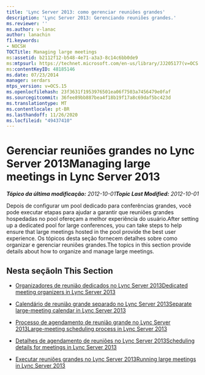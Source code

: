 ```yaml
---
title: 'Lync Server 2013: como gerenciar reuniões grandes'
description: 'Lync Server 2013: Gerenciando reuniões grandes.'
ms.reviewer: ''
ms.author: v-lanac
author: lanachin
f1.keywords:
- NOCSH
TOCTitle: Managing large meetings
ms:assetid: b2112f12-b548-4e71-a3a3-8c14c6bb0de9
ms:mtpsurl: https://technet.microsoft.com/en-us/library/JJ205177(v=OCS.15)
ms:contentKeyID: 48185146
ms.date: 07/23/2014
manager: serdars
mtps_version: v=OCS.15
ms.openlocfilehash: 23f3631f1953976501ea06f7503a7456479e0faf
ms.sourcegitcommit: 36fee89bb887bea4f18b19f17a8c69daf5bc423d
ms.translationtype: MT
ms.contentlocale: pt-BR
ms.lasthandoff: 11/26/2020
ms.locfileid: "49437410"
---
```

# <a name="managing-large-meetings-in-lync-server-2013"></a><span data-ttu-id="140c4-103">Gerenciar reuniões grandes no Lync Server 2013</span><span class="sxs-lookup"><span data-stu-id="140c4-103">Managing large meetings in Lync Server 2013</span></span>

<div data-xmlns="http://www.w3.org/1999/xhtml">

<div class="topic" data-xmlns="http://www.w3.org/1999/xhtml" data-msxsl="urn:schemas-microsoft-com:xslt" data-cs="https://msdn.microsoft.com/">

<div data-asp="https://msdn2.microsoft.com/asp">



</div>

<div id="mainSection">

<div id="mainBody"><span data-ttu-id="140c4-104">

<span> </span></span><span class="sxs-lookup"><span data-stu-id="140c4-104">

<span> </span></span></span>

<span data-ttu-id="140c4-105">_**Tópico da última modificação:** 2012-10-01_</span><span class="sxs-lookup"><span data-stu-id="140c4-105">_**Topic Last Modified:** 2012-10-01_</span></span>

<span data-ttu-id="140c4-106">Depois de configurar um pool dedicado para conferências grandes, você pode executar etapas para ajudar a garantir que reuniões grandes hospedadas no pool ofereçam a melhor experiência do usuário.</span><span class="sxs-lookup"><span data-stu-id="140c4-106">After setting up a dedicated pool for large conferences, you can take steps to help ensure that large meetings hosted in the pool provide the best user experience.</span></span> <span data-ttu-id="140c4-107">Os tópicos desta seção fornecem detalhes sobre como organizar e gerenciar reuniões grandes.</span><span class="sxs-lookup"><span data-stu-id="140c4-107">The topics in this section provide details about how to organize and manage large meetings.</span></span>

<div>

## <a name="in-this-section"></a><span data-ttu-id="140c4-108">Nesta seção</span><span class="sxs-lookup"><span data-stu-id="140c4-108">In This Section</span></span>

  - [<span data-ttu-id="140c4-109">Organizadores de reunião dedicados no Lync Server 2013</span><span class="sxs-lookup"><span data-stu-id="140c4-109">Dedicated meeting organizers in Lync Server 2013</span></span>](lync-server-2013-dedicated-meeting-organizers.md)

  - [<span data-ttu-id="140c4-110">Calendário de reunião grande separado no Lync Server 2013</span><span class="sxs-lookup"><span data-stu-id="140c4-110">Separate large-meeting calendar in Lync Server 2013</span></span>](lync-server-2013-separate-large-meeting-calendar.md)

  - [<span data-ttu-id="140c4-111">Processo de agendamento de reunião grande no Lync Server 2013</span><span class="sxs-lookup"><span data-stu-id="140c4-111">Large-meeting scheduling process in Lync Server 2013</span></span>](lync-server-2013-large-meeting-scheduling-process.md)

  - [<span data-ttu-id="140c4-112">Detalhes de agendamento de reuniões no Lync Server 2013</span><span class="sxs-lookup"><span data-stu-id="140c4-112">Scheduling details for meetings in Lync Server 2013</span></span>](lync-server-2013-scheduling-details-for-meetings.md)

  - [<span data-ttu-id="140c4-113">Executar reuniões grandes no Lync Server 2013</span><span class="sxs-lookup"><span data-stu-id="140c4-113">Running large meetings in Lync Server 2013</span></span>](lync-server-2013-running-large-meetings.md)

<span data-ttu-id="140c4-114"></div>

</div>

<span> </span>

</div>

</div>

</span><span class="sxs-lookup"><span data-stu-id="140c4-114"></div>

</div>

<span> </span>

</div>

</div>

</span></span></div>

